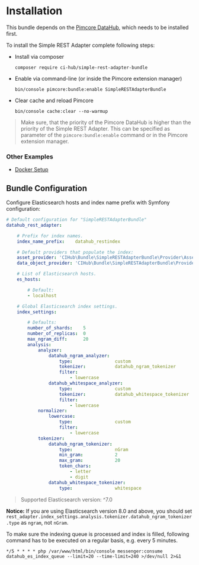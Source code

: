 # Installation
This bundle depends on the [Pimcore DataHub](https://github.com/pimcore/data-hub), which needs to be installed first.

To install the Simple REST Adapter complete following steps:
* Install via composer
  ```
  composer require ci-hub/simple-rest-adapter-bundle
  ```
* Enable via command-line (or inside the Pimcore extension manager)
  ```
  bin/console pimcore:bundle:enable SimpleRESTAdapterBundle
  ```
* Clear cache and reload Pimcore
  ```
  bin/console cache:clear --no-warmup
  ```

> Make sure, that the priority of the Pimcore DataHub is higher than the priority of the Simple REST Adapter.
> This can be specified as parameter of the `pimcore:bundle:enable` command or in the Pimcore extension manager.

### Other Examples
* [Docker Setup](03-docker-setup-example.md)

## Bundle Configuration
Configure Elasticsearch hosts and index name prefix with Symfony configuration:

```yaml
# Default configuration for "SimpleRESTAdapterBundle"
datahub_rest_adapter:

    # Prefix for index names.
    index_name_prefix:    datahub_restindex

    # Default providers that populate the index:
    asset_provider: 'CIHub\Bundle\SimpleRESTAdapterBundle\Provider\AssetProvider'
    data_object_provider: 'CIHub\Bundle\SimpleRESTAdapterBundle\Provider\DataObjectProvider'

    # List of Elasticsearch hosts.
    es_hosts:

        # Default:
        - localhost

    # Global Elasticsearch index settings.
    index_settings:

        # Defaults:
        number_of_shards:    5
        number_of_replicas:  0
        max_ngram_diff:      20
        analysis:
            analyzer:
                datahub_ngram_analyzer:
                    type:                custom
                    tokenizer:           datahub_ngram_tokenizer
                    filter:
                        - lowercase
                datahub_whitespace_analyzer:
                    type:                custom
                    tokenizer:           datahub_whitespace_tokenizer
                    filter:
                        - lowercase
            normalizer:
                lowercase:
                    type:                custom
                    filter:
                        - lowercase
            tokenizer:
                datahub_ngram_tokenizer:
                    type:                nGram
                    min_gram:            2
                    max_gram:            20
                    token_chars:
                        - letter
                        - digit
                datahub_whitespace_tokenizer:
                    type:                whitespace
```

> Supported Elasticsearch version: ^7.0

**Notice:** If you are using Elasticsearch version 8.0 and above, you should
set `rest_adapter.index_settings.analysis.tokenizer.datahub_ngram_tokenizer.type` as `ngram`, not `nGram`.

To make sure the indexing queue is processed and index is filled, following command has to be executed on
a regular basis, e.g. every 5 minutes.

```
*/5 * * * * php /var/www/html/bin/console messenger:consume datahub_es_index_queue --limit=20 --time-limit=240 >/dev/null 2>&1
```
